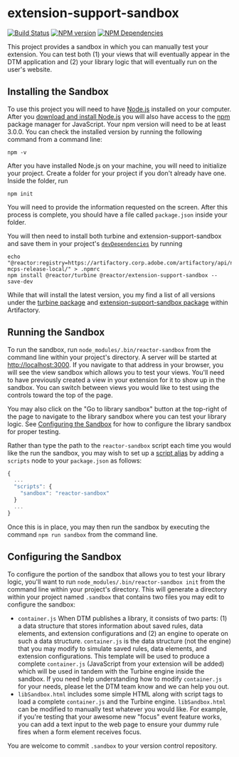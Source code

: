 # extension-support-sandbox
[![Build Status][status-image]][status-url] [![NPM version][npm-image]][npm-url] [![NPM Dependencies][npm-dependencies-image]][npm-dependencies-url]

This project provides a sandbox in which you can manually test your extension. You can test both (1) your views that will eventually appear in the DTM application and (2) your library logic that will eventually run on the user's website.

## Installing the Sandbox

To use this project you will need to have [Node.js](https://nodejs.org/en/) installed on your computer. After you [download and install Node.js](https://nodejs.org/en/download/) you will also have access to the [npm](https://www.npmjs.com/) package manager for JavaScript. Your npm version will need to be at least 3.0.0. You can check the installed version by running the following command from a command line:

```
npm -v
```

After you have installed Node.js on your machine, you will need to initialize your project. Create a folder for your project if you don't already have one. Inside the folder, run

```
npm init
```

You will need to provide the information requested on the screen. After this process is complete, you should have a file called `package.json` inside your folder.

You will then need to install both turbine and extension-support-sandbox and save them in your project's [`devDependencies`](https://docs.npmjs.com/files/package.json#devdependencies) by running
```
echo "@reactor:registry=https://artifactory.corp.adobe.com/artifactory/api/npm/npm-mcps-release-local/" > .npmrc
npm install @reactor/turbine @reactor/extension-support-sandbox --save-dev
```

While that will install the latest version, you my find a list of all versions under the [turbine package](https://artifactory.corp.adobe.com/artifactory/webapp/#/artifacts/browse/tree/General/npm-mcps-release-local/@reactor/turbine/-/@reactor) and [extension-support-sandbox package](https://artifactory.corp.adobe.com/artifactory/webapp/#/artifacts/browse/tree/General/npm-mcps-release-local/@reactor/extension-support-sandbox/-/@reactor) within Artifactory.

## Running the Sandbox

To run the sandbox, run `node_modules/.bin/reactor-sandbox` from the command line within your project's directory. A server will be started at [http://localhost:3000](http://localhost:3000). If you navigate to that address in your browser, you will see the view sandbox which allows you to test your views. You'll need to have previously created a view in your extension for it to show up in the sandbox. You can switch between views you would like to test using the controls toward the top of the page.

You may also click on the "Go to library sandbox" button at the top-right of the page to navigate to the library sandbox where you can test your library logic. See [Configuring the Sandbox](#configuring-the-sandbox) for how to configure the library sandbox for proper testing.

Rather than type the path to the `reactor-sandbox` script each time you would like the run the sandbox, you may wish to set up a [script alias](https://docs.npmjs.com/misc/scripts) by adding a `scripts` node to your `package.json` as follows:

```javascript
{
  ...
  "scripts": {
    "sandbox": "reactor-sandbox"
  }
  ...
}
```

Once this is in place, you may then run the sandbox by executing the command `npm run sandbox` from the command line.

## Configuring the Sandbox

To configure the portion of the sandbox that allows you to test your library logic, you'll want to run `node_modules/.bin/reactor-sandbox init` from the command line within your project's directory. This will generate a directory within your project named `.sandbox` that contains two files you may edit to configure the sandbox:

  * `container.js` When DTM publishes a library, it consists of two parts: (1) a data structure that stores information about saved rules, data elements, and extension configurations and (2) an engine to operate on such a data structure. `container.js` is the data structure (not the engine) that you may modify to simulate saved rules, data elements, and extension configurations. This template will be used to produce a complete `container.js` (JavaScript from your extension will be added) which will be used in tandem with the Turbine engine inside the sandbox. If you need help understanding how to modify `container.js` for your needs, please let the DTM team know and we can help you out.
  * `libSandbox.html` includes some simple HTML along with script tags to load a complete `container.js` and the Turbine engine. `libSandbox.html` can be modified to manually test whatever you would like. For example, if you're testing that your awesome new "focus" event feature works, you can add a text input to the web page to ensure your dummy rule fires when a form element receives focus.

You are welcome to commit `.sandbox` to your version control repository.

[status-url]: https://dtm-builder.ut1.mcps.adobe.net/job/extension-support-sandbox
[status-image]: https://dtm-builder.ut1.mcps.adobe.net/buildStatus/icon?job=extension-support-sandbox
[npm-url]: https://artifactory.corp.adobe.com/artifactory/webapp/#/artifacts/browse/tree/General/npm-mcps-release-local/@reactor/extension-support-sandbox/-/@reactor
[npm-image]: https://dtm-builder.ut1.mcps.adobe.net/view/Reactor-Frontend/job/extension-support-sandbox/ws/badges/npm.svg
[npm-dependencies-url]: https://dtm-builder.ut1.mcps.adobe.net/view/Reactor-Frontend/job/extension-support-sandbox/ws/dependencies.txt
[npm-dependencies-image]: https://dtm-builder.ut1.mcps.adobe.net/view/Reactor-Frontend/job/extension-support-sandbox/ws/badges/dependencies.svg
